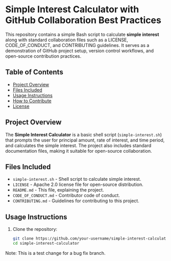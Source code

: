 # Simple Interest Calculator with GitHub Collaboration Best Practices

This repository contains a simple Bash script to calculate **simple interest** along with standard collaboration files such as a LICENSE, CODE_OF_CONDUCT, and CONTRIBUTING guidelines. It serves as a demonstration of GitHub project setup, version control workflows, and open-source contribution practices.

## Table of Contents

- [Project Overview](#project-overview)
- [Files Included](#files-included)
- [Usage Instructions](#usage-instructions)
- [How to Contribute](#how-to-contribute)
- [License](#license)

## Project Overview

The **Simple Interest Calculator** is a basic shell script (`simple-interest.sh`) that prompts the user for principal amount, rate of interest, and time period, and calculates the simple interest. The project also includes standard documentation files, making it suitable for open-source collaboration.

## Files Included

- `simple-interest.sh` - Shell script to calculate simple interest.
- `LICENSE` - Apache 2.0 license file for open-source distribution.
- `README.md` - This file, explaining the project.
- `CODE_OF_CONDUCT.md` - Contributor code of conduct.
- `CONTRIBUTING.md` - Guidelines for contributing to this project.

## Usage Instructions

1. Clone the repository:
   ```bash
   git clone https://github.com/your-username/simple-interest-calculator.git
   cd simple-interest-calculator

Note: This is a test change for a bug fix branch.
